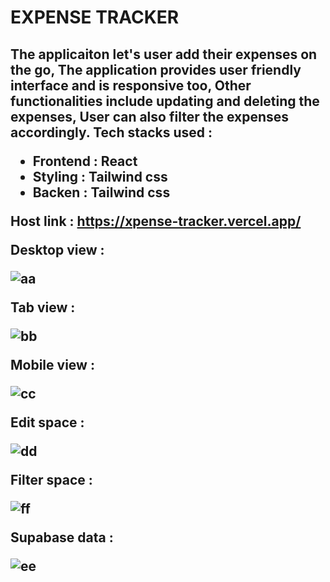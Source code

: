 # EXPENSE TRACKER

<h2><p>The applicaiton let's user add their expenses on the go, The application provides user friendly interface and is responsive too, Other functionalities include updating and deleting the expenses, User can also filter the expenses accordingly. Tech stacks used : 
</p><ul>
<li> Frontend : React </li>
<li> Styling : Tailwind css </li>
<li> Backen : Tailwind css </li>
</ul>

Host link : https://xpense-tracker.vercel.app/

Desktop view : 

![aa](https://user-images.githubusercontent.com/96586030/233908735-196cb20d-0afe-43fd-a1d2-b233c67aead8.png)

Tab view :

![bb](https://user-images.githubusercontent.com/96586030/233908791-704ce24d-6783-4656-b9ea-87fe66e51e5d.png)

Mobile view :

![cc](https://user-images.githubusercontent.com/96586030/233908823-5bcd96f6-bfb9-4ffc-9013-b51a732b36ad.png)

Edit space : 

![dd](https://user-images.githubusercontent.com/96586030/233908907-0263d3fe-287f-477f-8233-25ef5fad15a6.png)

Filter space :

![ff](https://user-images.githubusercontent.com/96586030/233909035-334e2087-c6c7-459c-99f8-bfcacb84b0b9.png)

Supabase data :

![ee](https://user-images.githubusercontent.com/96586030/233909066-6e900067-a055-47dc-981b-e903ecff2e13.png)

</h2>


